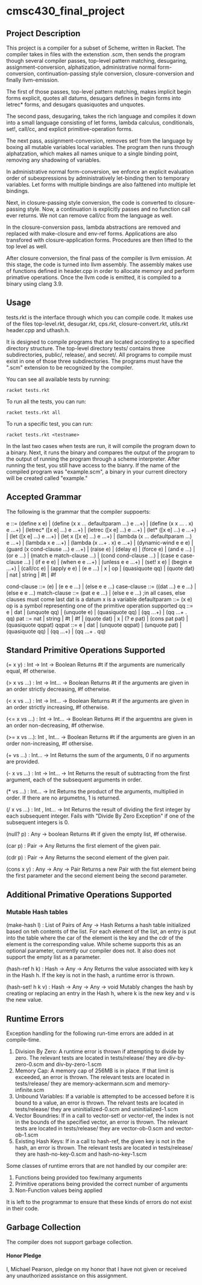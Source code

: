 # cmsc430_final_project

## Project Description
This project is a compiler for a subset of Scheme, written in Racket. The 
compiler takes in files with the extenstion .scm, then sends the program though 
several compiler passes, top-level pattern matching, desugaring,
assignment-conversion, alphatization, administrative normal form-conversion, 
continuation-passing style conversion, closure-conversion and finally 
llvm-emission. 

The first of those passes, top-level pattern matching, makes implicit begin
forms explicit, quotes all datums, desugars defines in begin forms into letrec\*
forms, and desugars quasiquotes and unquotes. 

The second pass, desugaring, takes the rich language and compiles it down into
a small language consisting of let forms, lambda calculus, conditionals, set!,
call/cc, and explicit primitive-operation forms. 

The next pass, assignment-conversion, removes set! from the language by boxing
all mutable variables local variables. The program then runs through
alphatzation, which makes all names unique to a single binding point, removing
any shadowing of variables. 

In administrative normal form-conversion, we enforce an explicit evaluation
order of subexpressions by administratively let-binding then to temporary
variables. Let forms with multiple bindings are also falttened into multiple let
bindings. 

Next, in closure-passing style conversion, the code is converted to
closure-passing style. Now, a continuation is explicitly passes and no function
call ever returns. We not can remove call/cc from the language as well. 

In the closure-conversion pass, lambda abstractions are removed and replaced
with make-closure and env-ref forms. Applications are also transfored with
closure-application forms. Procedures are then lifted to the top level as well. 

After closure conversion, the final pass of the compiler is llvm emission. At
this stage, the code is turned into llvm assembly. The assembly makes use of
functions defined in header.cpp in order to allocate memory and perform
primative operations. Once the llvm code is emitted, it is compiled to a binary
using clang 3.9.


## Usage

tests.rkt is the interface through which you can compile code. It makes use of
the files top-level.rkt, desugar.rkt, cps.rkt, closure-convert.rkt, utils.rkt
header.cpp and uthash.h.

It is designed to compile programs that are located according to a specified
directory structure. The top-level directory tests/ contains three
subdirectories, public/, release/, and secret/. All programs to compile must
exist in one of those three subdirectories. The programs must have the ".scm"
extension to be recognized by the compiler.  

You can see all available tests by running:

    racket tests.rkt 

To run all the tests, you can run:

    racket tests.rkt all

To run a specific test, you can run:

    racket tests.rkt <testname>

In the last two cases when tests are run, it will compile the program down to a
binary. Next, it runs the binary and compares the output of the program to the
output of running the program through a scheme interpreter. After running the
test, you still have access to the bianry. If the name of the compiled program
was "example.scm", a binary in your current directory will be created called
"example."

## Accepted Grammar

The following is the grammar that the compiler suppoerts:

e ::= (define x e)
    | (define (x x ... defaultparam ...) e ...+)
    | (define (x x ... . x) e ...+)
    | (letrec* ([x e] ...) e ...+)
    | (letrec ([x e] ...) e ...+)
    | (let* ([x e] ...) e ...+)
    | (let ([x e] ...) e ...+)
    | (let x ([x e] ...) e ...+)
    | (lambda (x ... defaultparam ...) e ...+)
    | (lambda x e ...+)
    | (lambda (x ...+ . x) e ...+)
    | (dynamic-wind e e e)
    | (guard (x cond-clause ...) e ...+)
    | (raise e)
    | (delay e)
    | (force e)
    | (and e ...)
    | (or e ...)
    | (match e match-clause ...)
    | (cond cond-clause ...)
    | (case e case-clause ...)
    | (if e e e)
    | (when e e ...+)
    | (unless e e ...+)
    | (set! x e)
    | (begin e ...+)
    | (call/cc e)
    | (apply e e)
    | (e e ...)
    | x
    | op
    | (quasiquote qq)
    | (quote dat)
    | nat | string | #t | #f

cond-clause ::= (e) | (e e e ...) | (else e e ...)
case-clause ::= ((dat ...) e e ...) | (else e e ...)
match-clause ::= (pat e e ...) | (else e e ...)
;in all cases, else clauses must come last
dat is a datum 
x is a variable 
defaultparam ::= (x e)
op is a symbol representing one of the primitive operation supported
qq ::= e | dat | (unquote qq) | (unquote e) | (quasiquote qq)
     | (qq ...+) | (qq ...+ . qq)
pat ::= nat | string | #t | #f | (quote dat) | x | (? e pat) | (cons pat pat) |
(quasiquote qqpat)
qqpat ::= e | dat | (unquote qqpat) | (unquote pat) | (quasiquote qq)
        | (qq ...+) | (qq ...+ . qq)

## Standard Primitive Operations Supported

(= x y) : Int ->  Int -> Boolean
Returns #t if the arguments are numerically equal, #f otherwise.

(> x vs ...) : Int -> Int... -> Boolean
Returns #t if the arguments are given in an order strictly decreasing, #f
otherwise. 

(< x vs ...) : Int -> Int... -> Boolean
Returns #t if the arguments are given in an order strictly increasing, #f
otherwise. 

(<= x vs ...) : Int -> Int... -> Boolean
Returns #t if the arguemtns are given in an order non-decreasing, #f otherwise. 

(>= x vs ...): Int , Int... -> Boolean
Returns #t if the arguments are given in an order non-increasing, #f othersise. 

(\+ vs ...) : Int... -> Int
Returns the sum of the arguments, 0 if no arguments are provided. 

(\- x vs ...) : Int -> Int... -> Int
Returns the result of subtracting from the first argument, each of the
subsequent arguments in order. 

(\* vs ...) : Int... -> Int
Returns the product of the arguments, multiplied in order. If there are no
argumetns, 1 is returned. 

(/ x vs ...) : Int , Int... -> Int
Returns the result of dividing the first integer by each subsequent integer. 
Fails with "Divide By Zero Exception" if one of the subsequent integers is 0. 

(null? p) : Any -> boolean
Returns #t if given the empty list, #f otherwise.

(car p) : Pair -> Any
Returns the first element of the given pair.

(cdr p) : Pair -> Any
Returns the second element of the given pair.

(cons x y) : Any -> Any -> Pair
Returns a new Pair with the fist element being the first parameter and the
second element being the second parameter. 

## Additional Primative Operations Supported

### Mutable Hash tables

(make-hash l) : List of Pairs of Any -> Hash
Returns a hash table initialized based on teh contents of the list. For each
element of the list, an entry is put into the table where the car of the element
is the key and the cdr of the element is the corresponding value. While scheme
supports this as an optional parameter, currently our compiler does not. It also
does not support the empty list as a parameter. 

(hash-ref h k) : Hash -> Any -> Any
Returns the value associated with key k in the Hash h. If the key is not in the
hash, a runtime error is thrown. 

(hash-set! h k v) : Hash -> Any -> Any -> void
Mutably changes the hash by creating or replacing an entry in the Hash h, where
k is the new key and v is the new value. 


## Runtime Errors
Exception handling for the following run-time errors are added in at
compile-time. 

1. Division By Zero: A runtime error is thrown if attempting to divide by zero.
   The relevant tests are located in tests/release/ they are div-by-zero-0.scm
and div-by-zero-1.scm
2. Memory Cap: A memory cap of 256MB is in place. If that limit is exceeded, an
   error is thrown. The relevant tests are located in tests/release/ they are
memory-ackermann.scm and memory-infinite.scm
3. Unbound Variables: If a variable is attempted to be accessed before it is
   bound to a value, an error is thrown. The relvant tests are located in
tests/release/ they are uninitialized-0.scm and uninitialized-1.scm
4. Vector Boundries: If in a call to vector-set! or vector-ref, the index is not
   in the bounds of the specified vector, an error is thrown. The relevant tests
are located in tests/release/ they are vector-ob-0.scm and vector-ob-1.scm
5. Existing Hash Keys: If in a call to hash-ref, the given key is not in the
   hash, an error is thrown. The relevant tests are located in tests/release/
they are hash-no-key-0.scm and hash-no-key-1.scm

Some classes of runtime errors that are not handled by our compiler are:

1. Functions being provided too few/many arguments
2. Primitive operations being provided the correct number of arguments
3. Non-Function values being applied

It is left to the programmar to ensure that these kinds of errors do not exist
in their code. 

## Garbage Collection
The compiler does not support garbage collection. 


#### Honor Pledge
I, Michael Pearson, pledge on my honor that I have not given or received any
unauthorized assistance on this assignment.
